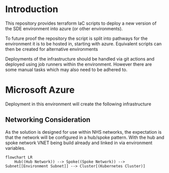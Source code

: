 # Introduction
This repository provides terraform IaC scripts to deploy a new version of the SDE environment into azure (or other environments).

To future proof the repository the script is split into pathways for the environment it is to be hosted in, starting with azure. Equivalent scripts can then be created for alternative environments

Deployments of the infrastructure should be handled via git actions and deployed using job runners within the environment. However there are some manual tasks which may also need to be adhered to.

# Microsoft Azure
Deployment in this environment will create the following infrastructure

## Networking Consideration
As the solution is designed for use within NHS networks, the expectation is that the network will be configured in a hub/spoke pattern. With the hub and spoke network VNET being build already and linked in via environment variables.

```mermaid
flowchart LR
    Hub((Hub Network)) --> Spoke((Spoke Network)) --> Subnet[[Environment Subnet]] --> Cluster[(Kubernetes Cluster)]

```



